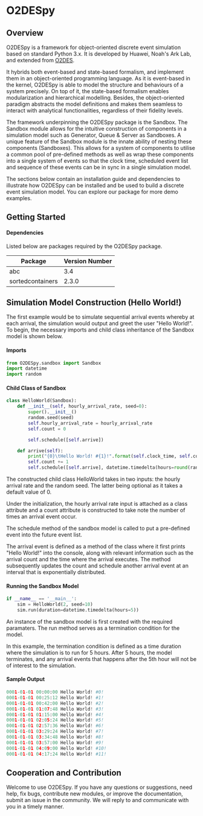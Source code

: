 # O2DESpy

## Overview

O2DESpy is a framework for object-oriented discrete event simulation based on standard Python 3.x. It is developed by Huawei, Noah's Ark Lab, and extended from [O2DES](https://gitlab.com/li-haobin/O2DESNet).

It hybrids both event-based and state-based formalism, and implement them in an object-oriented programming language. As it is event-based in the kernel, O2DESpy is able to model the structure and behaviours of a system precisely. On top of it, the state-based formalism enables modularization and hierarchical modelling. Besides, the object-oriented paradigm abstracts the model definitions and makes them seamless to interact with analytical functionalities, regardless of their fidelity levels.

The framework underpinning the O2DESpy package is the Sandbox. The Sandbox module allows for the intuitive construction of components in a simulation model such as Generator, Queue & Server as Sandboxes. A unique feature of the Sandbox module is the innate ability of nesting these components (Sandboxes). This allows for a system of components to utilise a common pool of pre-defined methods as well as wrap these components into a single system of events so that the clock time, scheduled event list and sequence of these events can be in sync in a single simulation model.

The sections below contain an installation guide and dependencies to illustrate how O2DESpy can be installed and be used to build a discrete event simulation model. You can explore our package for more demo examples.

## Getting Started

#### Dependencies

Listed below are packages required by the O2DESpy package.

| Package          | Version Number |
| ---------------- | -------------- |
| abc              | 3.4            |
| sortedcontainers | 2.3.0          |

## Simulation Model Construction (Hello World!)

The first example would be to simulate sequential arrival events whereby at each arrival, the simulation would output and greet the user "Hello World!". To begin, the necessary imports and child class inheritance of the Sandbox model is shown below.

#### Imports

``` python
from O2DESpy.sandbox import Sandbox
import datetime
import random
```

#### Child Class of Sandbox

``` python
class HelloWorld(Sandbox):
    def __init__(self, hourly_arrival_rate, seed=0):
        super().__init__()
        random.seed(seed)
        self.hourly_arrival_rate = hourly_arrival_rate
        self.count = 0

        self.schedule([self.arrive])

    def arrive(self):
        print("{0}\tHello World! #{1}!".format(self.clock_time, self.count))
        self.count += 1
        self.schedule([self.arrive], datetime.timedelta(hours=round(random.expovariate(self.hourly_arrival_rate),2)))
```

The constructed child class HelloWorld takes in two inputs: the hourly arrival rate and the random seed. The latter being optional as it takes a default value of 0.

Under the initialization, the hourly arrival rate input is attached as a class attribute and a count attribute is constructed to take note the number of times an arrival event occur.

The schedule method of the sandbox model is called to put a pre-defined event into the future event list.

The arrival event is defined as a method of the class where it first prints "Hello World!" into the console, along with relevant information such as the arrival count and the time where the arrival executes. The method subsequently updates the count and schedule another arrival event at an interval that is exponentially distributed.

#### Running the Sandbox Model

``` python
if __name__ == '__main__':
    sim = HelloWorld(2, seed=10)
    sim.run(duration=datetime.timedelta(hours=5))
```

An instance of the sandbox model is first created with the required paramaters. The run method serves as a termination condition for the model.

In this example, the termination condition is defined as a time duration where the simulation is to run for 5 hours. After 5 hours, the model terminates, and any arrival events that happens after the 5th hour will not be of interest to the simulation.

#### Sample Output

``` python
0001-01-01 00:00:00	Hello World! #0!
0001-01-01 00:25:12	Hello World! #1!
0001-01-01 00:42:00	Hello World! #2!
0001-01-01 01:07:48	Hello World! #3!
0001-01-01 01:15:00	Hello World! #4!
0001-01-01 02:05:24	Hello World! #5!
0001-01-01 02:57:36	Hello World! #6!
0001-01-01 03:29:24	Hello World! #7!
0001-01-01 03:34:48	Hello World! #8!
0001-01-01 03:57:00	Hello World! #9!
0001-01-01 04:09:00	Hello World! #10!
0001-01-01 04:17:24	Hello World! #11!
```

## Cooperation and Contribution

Welcome to use O2DESpy. If you have any questions or suggestions, need help, fix bugs, contribute new modules, or improve the documentation, submit an issue in the community. We will reply to and communicate with you in a timely manner. 
